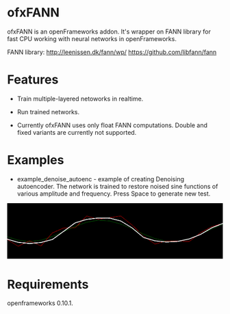 # ofxFANN
ofxFANN is an openFrameworks addon. 
It's wrapper on FANN library for fast CPU working with neural networks in openFrameworks.

FANN library: http://leenissen.dk/fann/wp/ https://github.com/libfann/fann 

# Features
 
* Train multiple-layered netoworks in realtime.

* Run trained networks.

* Currently ofxFANN uses only float FANN computations. Double and fixed variants are currently not supported.

# Examples

* example_denoise_autoenc - example of creating Denoising autoencoder. 
The network is trained to restore noised sine functions of various amplitude and frequency.
Press Space to generate new test.

![example_denoise_autoenc](https://raw.githubusercontent.com/perevalovds/ofxFANN/master/docs/images/denoising_autoencoder.png)

# Requirements

openframeworks 0.10.1.
